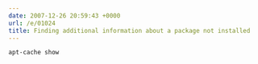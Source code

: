 ```yaml
---
date: 2007-12-26 20:59:43 +0000
url: /e/01024
title: Finding additional information about a package not installed
---
```



    apt-cache show
